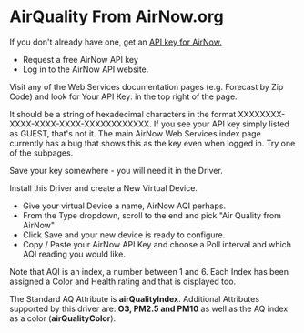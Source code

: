 # AirQuality From AirNow.org

If you don't already have one, get an <a href="https://docs.airnowapi.org/account/request/">API key for AirNow.</a>

<UL><li>Request a free AirNow API key</li>
<li>Log in to the AirNow API website.</li></UL>

Visit any of the Web Services documentation pages (e.g. Forecast by Zip Code) and look for Your API Key: in the top right of the page.

It should be a string of hexadecimal characters in the format XXXXXXXX-XXXX-XXXX-XXXX-XXXXXXXXXXXX. If you see your API key simply listed as GUEST, that's not it. The main AirNow Web Services index page currently has a bug that shows this as the key even when logged in. Try one of the subpages.

Save your key somewhere - you will need it in the Driver.

Install this Driver and create a New Virtual Device. 
<UL><li>Give your virtual Device a name, AirNow AQI perhaps.</li>
<li>From the Type dropdown, scroll to the end and pick "Air Quality from AirNow"</li>
<li>Click Save and your new device is ready to configure.</li>
<li>Copy / Paste your AirNow API Key and choose a Poll interval and which AQI reading you would like.</li></UL>

Note that AQI is an index, a number between 1 and 6. Each Index has been assigned a Color and Health rating and that is displayed too.

The Standard AQ Attribute is <b>airQualityIndex</b>. Additional Attributes supported by this driver are: <b>O3, PM2.5 and PM10</b> as well as the AQ index as a color (<b>airQualityColor</b>).
